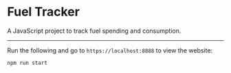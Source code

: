 # Fuel Tracker
A JavaScript project to track fuel spending and consumption.

---
Run the following and go to `https://localhost:8888` to view the website:
```
npm run start
```
